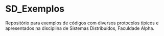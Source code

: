 # SD_Exemplos
Repositório para exemplos de códigos com diversos protocolos típicos e apresentados na disciplina de Sistemas Distribuídos, Faculdade Alpha.
